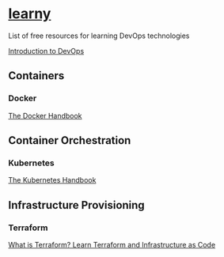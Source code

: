 # [learny](../)

List of free resources for learning DevOps technologies

[Introduction to DevOps](https://www.codecademy.com/learn/introduction-to-dev-ops)

## Containers

### Docker

[The Docker Handbook](https://www.freecodecamp.org/news/the-docker-handbook/)

## Container Orchestration

### Kubernetes

[The Kubernetes Handbook](https://www.freecodecamp.org/news/the-kubernetes-handbook/)

## Infrastructure Provisioning

### Terraform

[What is Terraform? Learn Terraform and Infrastructure as Code](https://www.freecodecamp.org/news/what-is-terraform-learn-infrastructure-as-code/)
